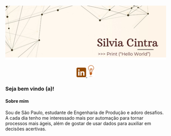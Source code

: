 ![Capa](https://github.com/SilviaCintra/SilviaCintra/blob/main/Capa.png)
<p align=center> 
  <a href = "https://www.linkedin.com/in/silvia-de-f%C3%A1tima-cintra-curado-432637178/"><img src="Linkedin1.png" width = 30px> </a> 
  <a href = "https://sites.google.com/view/portfliosilviacintra/in%C3%ADcio"><img src="portfolio.jpg" width = 25px> </a> 
</p>

### Seja bem vindo (a)!

#### Sobre mim
Sou de São Paulo, estudante de Engenharia de Produção e adoro desafios. <br>
A cada dia tenho me interessado mais por automação para tornar processos mais ágeis, além de gostar de usar dados para auxiliar em decisões acertivas. <br>


